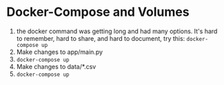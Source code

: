# Docker-Compose and Volumes
1. the docker command was getting long and had many options. It's hard to remember, hard to share, and hard to document, try this: `docker-compose up`
1. Make changes to app/main.py
1. `docker-compose up`
1. Make changes to data/*.csv
1. `docker-compose up`
